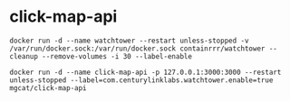 # click-map-api

```docker run -d --name watchtower --restart unless-stopped -v /var/run/docker.sock:/var/run/docker.sock containrrr/watchtower --cleanup --remove-volumes -i 30 --label-enable```

```docker run -d --name click-map-api -p 127.0.0.1:3000:3000 --restart unless-stopped --label=com.centurylinklabs.watchtower.enable=true mgcat/click-map-api```
